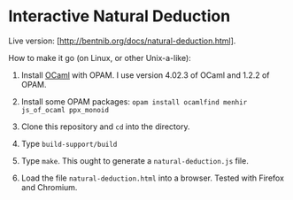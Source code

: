 # Interactive Natural Deduction

Live version: [http://bentnib.org/docs/natural-deduction.html].

How to make it go (on Linux, or other Unix-a-like):

  1. Install [OCaml](http://ocaml.org) with OPAM. I use version 4.02.3
     of OCaml and 1.2.2 of OPAM.

  2. Install some OPAM packages: `opam install ocamlfind menhir
     js_of_ocaml ppx_monoid`

  3. Clone this repository and `cd` into the directory.

  4. Type `build-support/build`

  5. Type `make`. This ought to generate a `natural-deduction.js` file.

  6. Load the file `natural-deduction.html` into a browser. Tested
     with Firefox and Chromium.

